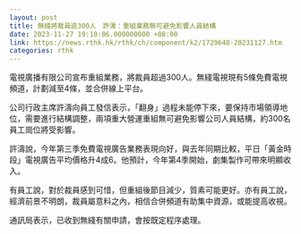 ```yaml
---
layout: post
title: 無綫將裁員逾300人　許濤：重組業務無可避免影響人員結構
date: 2023-11-27 19:10:06.000000000 +08:00
link: https://news.rthk.hk/rthk/ch/component/k2/1729648-20231127.htm
categories: rthk
---
```


電視廣播有限公司宣布重組業務，將裁員超過300人。無綫電視現有5條免費電視頻道，計劃減至4條，並合併線上平台。

公司行政主席許濤向員工發信表示，「翻身」過程未能停下來，要保持市場領導地位，需要進行結構調整，兩項重大營運重組無可避免影響公司人員結構，約300名員工崗位將受影響。

許濤說，今年第三季免費電視廣告業務表現向好，與去年同期比較，平日「黃金時段」電視廣告平均價格升4成6。他預計，今年第4季開始，劇集製作可帶來明顯收入。

有員工說，對於裁員感到可惜，但重組後節目減少，質素可能更好。亦有員工說，經濟前景不明朗，裁員屬意料之內，相信合併頻道有助集中資源，或能提高收視。

通訊局表示，已收到無綫有關申請，會按既定程序處理。
